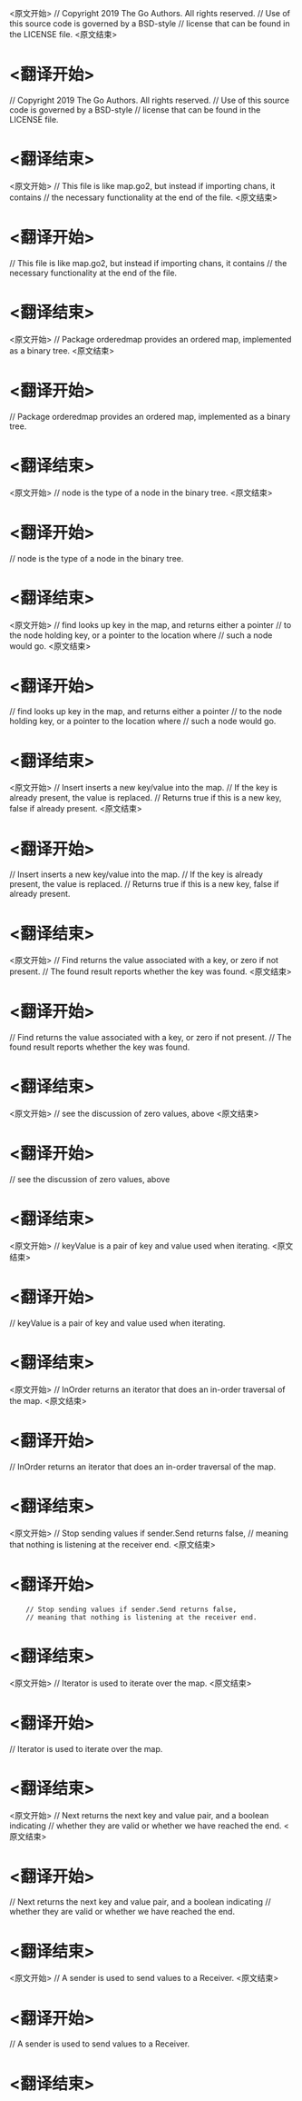 
<原文开始>
// Copyright 2019 The Go Authors. All rights reserved.
// Use of this source code is governed by a BSD-style
// license that can be found in the LICENSE file.
<原文结束>

# <翻译开始>
// Copyright 2019 The Go Authors. All rights reserved.
// Use of this source code is governed by a BSD-style
// license that can be found in the LICENSE file.
# <翻译结束>


<原文开始>
// This file is like map.go2, but instead if importing chans, it contains
// the necessary functionality at the end of the file.
<原文结束>

# <翻译开始>
// This file is like map.go2, but instead if importing chans, it contains
// the necessary functionality at the end of the file.
# <翻译结束>


<原文开始>
// Package orderedmap provides an ordered map, implemented as a binary tree.
<原文结束>

# <翻译开始>
// Package orderedmap provides an ordered map, implemented as a binary tree.
# <翻译结束>


<原文开始>
// node is the type of a node in the binary tree.
<原文结束>

# <翻译开始>
// node is the type of a node in the binary tree.
# <翻译结束>


<原文开始>
// find looks up key in the map, and returns either a pointer
// to the node holding key, or a pointer to the location where
// such a node would go.
<原文结束>

# <翻译开始>
// find looks up key in the map, and returns either a pointer
// to the node holding key, or a pointer to the location where
// such a node would go.
# <翻译结束>


<原文开始>
// Insert inserts a new key/value into the map.
// If the key is already present, the value is replaced.
// Returns true if this is a new key, false if already present.
<原文结束>

# <翻译开始>
// Insert inserts a new key/value into the map.
// If the key is already present, the value is replaced.
// Returns true if this is a new key, false if already present.
# <翻译结束>


<原文开始>
// Find returns the value associated with a key, or zero if not present.
// The found result reports whether the key was found.
<原文结束>

# <翻译开始>
// Find returns the value associated with a key, or zero if not present.
// The found result reports whether the key was found.
# <翻译结束>


<原文开始>
// see the discussion of zero values, above
<原文结束>

# <翻译开始>
// see the discussion of zero values, above
# <翻译结束>


<原文开始>
// keyValue is a pair of key and value used when iterating.
<原文结束>

# <翻译开始>
// keyValue is a pair of key and value used when iterating.
# <翻译结束>


<原文开始>
// InOrder returns an iterator that does an in-order traversal of the map.
<原文结束>

# <翻译开始>
// InOrder returns an iterator that does an in-order traversal of the map.
# <翻译结束>


<原文开始>
		// Stop sending values if sender.Send returns false,
		// meaning that nothing is listening at the receiver end.
<原文结束>

# <翻译开始>
		// Stop sending values if sender.Send returns false,
		// meaning that nothing is listening at the receiver end.
# <翻译结束>


<原文开始>
// Iterator is used to iterate over the map.
<原文结束>

# <翻译开始>
// Iterator is used to iterate over the map.
# <翻译结束>


<原文开始>
// Next returns the next key and value pair, and a boolean indicating
// whether they are valid or whether we have reached the end.
<原文结束>

# <翻译开始>
// Next returns the next key and value pair, and a boolean indicating
// whether they are valid or whether we have reached the end.
# <翻译结束>


<原文开始>
// A sender is used to send values to a Receiver.
<原文结束>

# <翻译开始>
// A sender is used to send values to a Receiver.
# <翻译结束>

